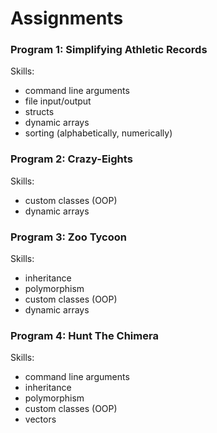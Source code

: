 # Assignments
### Program 1: Simplifying Athletic Records
Skills:
- command line arguments
- file input/output
- structs
- dynamic arrays
- sorting (alphabetically, numerically)

### Program 2: Crazy-Eights
Skills:
- custom classes (OOP)
- dynamic arrays

### Program 3: Zoo Tycoon
Skills:
- inheritance
- polymorphism
- custom classes (OOP)
- dynamic arrays

### Program 4: Hunt The Chimera
Skills:
- command line arguments
- inheritance
- polymorphism
- custom classes (OOP)
- vectors
